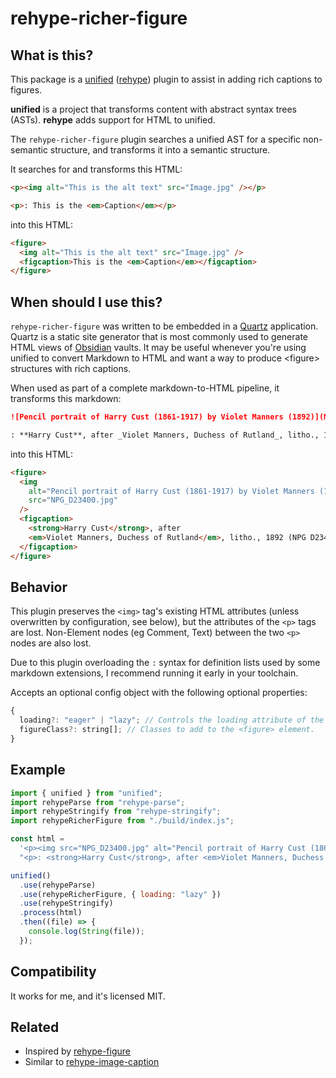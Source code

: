 # rehype-richer-figure

## What is this?

This package is a [unified](https://github.com/unifiedjs/unified) ([rehype](https://github.com/rehypejs/rehype)) plugin
to assist in adding rich captions to figures.

**unified** is a project that transforms content with abstract syntax trees (ASTs). **rehype** adds support for HTML to
unified.

The `rehype-richer-figure` plugin searches a unified AST for a specific non-semantic structure, and transforms it into
a semantic structure.

It searches for and transforms this HTML:

```html
<p><img alt="This is the alt text" src="Image.jpg" /></p>

<p>: This is the <em>Caption</em></p>
```

into this HTML:

```html
<figure>
  <img alt="This is the alt text" src="Image.jpg" />
  <figcaption>This is the <em>Caption</em></figcaption>
</figure>
```

## When should I use this?

`rehype-richer-figure` was written to be embedded in a [Quartz](https://quartz.jzhao.xyz/) application. Quartz is a
static site generator that is most commonly used to generate HTML views of [Obsidian](https://obsidian.md/) vaults. It
may be useful whenever you're using unified to convert Markdown to HTML and want a way to produce &lt;figure&gt;
structures with rich captions.

When used as part of a complete markdown-to-HTML pipeline, it transforms this markdown:

```markdown
![Pencil portrait of Harry Cust (1861-1917) by Violet Manners (1892)](NPG_D23400.jpg)

: **Harry Cust**, after _Violet Manners, Duchess of Rutland_, litho., 1892 (NPG D23400)
```

into this HTML:

```html
<figure>
  <img
    alt="Pencil portrait of Harry Cust (1861-1917) by Violet Manners (1892)"
    src="NPG_D23400.jpg"
  />
  <figcaption>
    <strong>Harry Cust</strong>, after
    <em>Violet Manners, Duchess of Rutland</em>, litho., 1892 (NPG D23400)
  </figcaption>
</figure>
```

## Behavior

This plugin preserves the `<img>` tag's existing HTML attributes (unless overwritten by configuration, see below), but
the attributes of the `<p>` tags are lost. Non-Element nodes (eg Comment, Text) between the two `<p>` nodes are also
lost.

Due to this plugin overloading the `:` syntax for definition lists used by some markdown extensions, I recommend
running it early in your toolchain.

Accepts an optional config object with the following optional properties:

```javascript
{
  loading?: "eager" | "lazy"; // Controls the loading attribute of the `<img>` tag.
  figureClass?: string[]; // Classes to add to the <figure> element.
}
```

## Example

```javascript
import { unified } from "unified";
import rehypeParse from "rehype-parse";
import rehypeStringify from "rehype-stringify";
import rehypeRicherFigure from "./build/index.js";

const html =
  '<p><img src="NPG_D23400.jpg" alt="Pencil portrait of Harry Cust (1861-1917) by Violet Manners (1892)">\n' +
  "<p>: <strong>Harry Cust</strong>, after <em>Violet Manners, Duchess of Rutland</em>, litho., 1892 (NPG D23400)</p>\n";

unified()
  .use(rehypeParse)
  .use(rehypeRicherFigure, { loading: "lazy" })
  .use(rehypeStringify)
  .process(html)
  .then((file) => {
    console.log(String(file));
  });
```

## Compatibility

It works for me, and it's licensed MIT.

## Related

- Inspired by [rehype-figure](https://github.com/josestg/rehype-figure)
- Similar to [rehype-image-caption](https://github.com/Robot-Inventor/rehype-image-caption)
